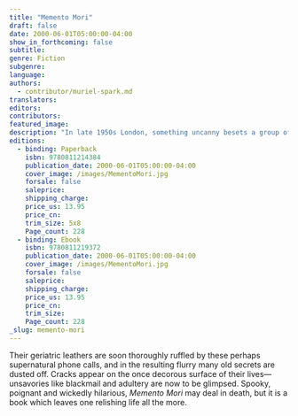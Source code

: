 ```yaml
---
title: "Memento Mori"
draft: false
date: 2000-06-01T05:00:00-04:00
show_in_forthcoming: false
subtitle:
genre: Fiction
subgenre:
language:
authors:
  - contributor/muriel-spark.md
translators:
editors:
contributors:
featured_image:
description: "In late 1950s London, something uncanny besets a group of elderly friends: a voice on the telephone informs each, “Remember you must die.” "
editions:
  - binding: Paperback
    isbn: 9780811214384
    publication_date: 2000-06-01T05:00:00-04:00
    cover_image: /images/MementoMori.jpg
    forsale: false
    saleprice:
    shipping_charge:
    price_us: 13.95
    price_cn:
    trim_size: 5x8
    Page_count: 228
  - binding: Ebook
    isbn: 9780811219372
    publication_date: 2000-06-01T05:00:00-04:00
    cover_image: /images/MementoMori.jpg
    forsale: false
    saleprice:
    shipping_charge:
    price_us: 13.95
    price_cn:
    trim_size:
    Page_count: 228
_slug: memento-mori
---
```


Their geriatric leathers are soon thoroughly ruffled by these perhaps supernatural phone calls, and in the resulting flurry many old secrets are dusted off. Cracks appear on the once decorous surface of their lives––unsavories like blackmail and adultery are now to be glimpsed. Spooky, poignant and wickedIy hilarious, _Memento Mori_ may deal in death, but it is a book which leaves one relishing life all the more.

